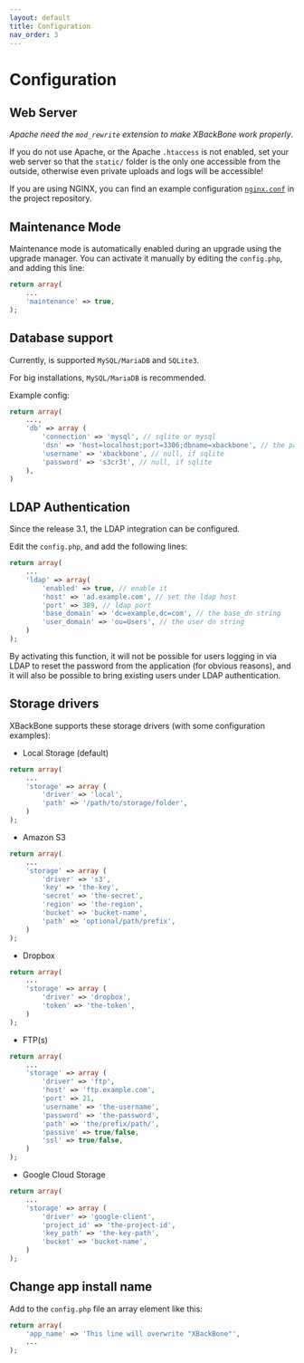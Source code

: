 ```yaml
---
layout: default
title: Configuration
nav_order: 3
---
```

# Configuration

## Web Server
*Apache need the `mod_rewrite` extension to make XBackBone work properly*.

If you do not use Apache, or the Apache `.htaccess` is not enabled, set your web server so that the `static/` folder is the only one accessible from the outside, otherwise even private uploads and logs will be accessible!

If you are using NGINX, you can find an example configuration [`nginx.conf`](https://github.com/SergiX44/XBackBone/blob/master/nginx.conf) in the project repository.

## Maintenance Mode
Maintenance mode is automatically enabled during an upgrade using the upgrade manager. You can activate it manually by editing the `config.php`, and adding this line:

```php
return array(
    ...
    'maintenance' => true,
);
```

## Database support

Currently, is supported `MySQL/MariaDB` and `SQLite3`.

For big installations, `MySQL/MariaDB` is recommended.

Example config:
```php
return array(
    ...,
    'db' => array (
        'connection' => 'mysql', // sqlite or mysql
        'dsn' => 'host=localhost;port=3306;dbname=xbackbone', // the path to db, if sqlite
        'username' => 'xbackbone', // null, if sqlite
        'password' => 's3cr3t', // null, if sqlite
    ),
)
```

## LDAP Authentication

Since the release 3.1, the LDAP integration can be configured.

Edit the `config.php`, and add the following lines:
```php
return array(
    ...
    'ldap' => array(
        'enabled' => true, // enable it
        'host' => 'ad.example.com', // set the ldap host
        'port' => 389, // ldap port
        'base_domain' => 'dc=example,dc=com', // the base_dn string
        'user_domain' => 'ou=Users', // the user dn string
    )
);
```

By activating this function, it will not be possible for users logging in via LDAP to reset the password from the application (for obvious reasons), and it will also be possible to bring existing users under LDAP authentication.


## Storage drivers

XBackBone supports these storage drivers (with some configuration examples):

+ Local Storage (default)
```php
return array(
    ...
    'storage' => array (
        'driver' => 'local',
        'path' => '/path/to/storage/folder',
    )
);
```

+ Amazon S3
```php
return array(
    ...
    'storage' => array (
        'driver' => 's3',
        'key' => 'the-key',
        'secret' => 'the-secret',
        'region' => 'the-region',
        'bucket' => 'bucket-name',
        'path' => 'optional/path/prefix',
    )
);
```

+ Dropbox
```php
return array(
    ...
    'storage' => array (
        'driver' => 'dropbox',
        'token' => 'the-token',
    )
);
```

+ FTP(s)
```php
return array(
    ...
    'storage' => array (
        'driver' => 'ftp',
        'host' => 'ftp.example.com',
        'port' => 21,
        'username' => 'the-username',
        'password' => 'the-password',
        'path' => 'the/prefix/path/',
        'passive' => true/false,
        'ssl' => true/false,
    )
);
```

+ Google Cloud Storage
```php
return array(
    ...
    'storage' => array (
        'driver' => 'google-client',
        'project_id' => 'the-project-id',
        'key_path' => 'the-key-path',
        'bucket' => 'bucket-name',
    )
);
```

## Change app install name
Add to the `config.php` file an array element like this:
```php
return array(
    'app_name' => 'This line will overwrite "XBackBone"',
    ...
);
```
